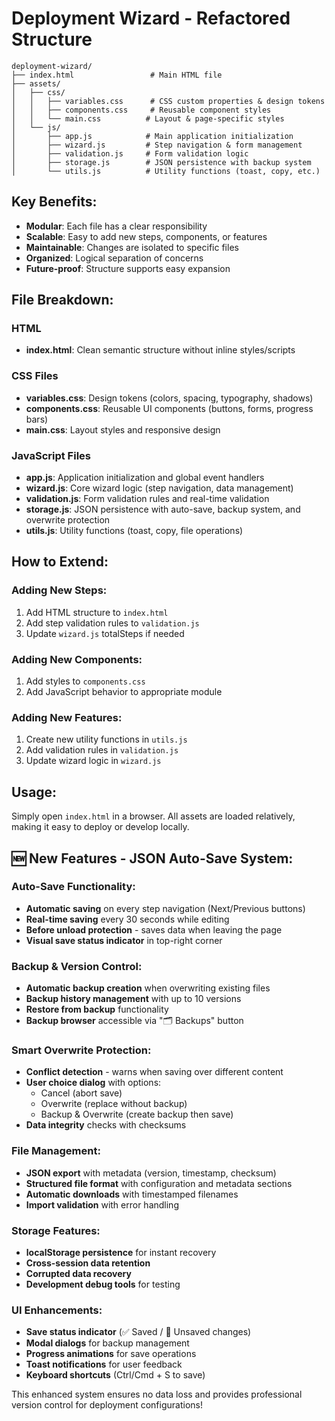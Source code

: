 # Deployment Wizard - Refactored Structure

```
deployment-wizard/
├── index.html                 # Main HTML file
├── assets/
│   ├── css/
│   │   ├── variables.css      # CSS custom properties & design tokens
│   │   ├── components.css     # Reusable component styles
│   │   └── main.css          # Layout & page-specific styles
│   └── js/
│       ├── app.js            # Main application initialization
│       ├── wizard.js         # Step navigation & form management
│       ├── validation.js     # Form validation logic
│       ├── storage.js        # JSON persistence with backup system
│       └── utils.js          # Utility functions (toast, copy, etc.)
```

## Key Benefits:

-   **Modular**: Each file has a clear responsibility
-   **Scalable**: Easy to add new steps, components, or features
-   **Maintainable**: Changes are isolated to specific files
-   **Organized**: Logical separation of concerns
-   **Future-proof**: Structure supports easy expansion

## File Breakdown:

### HTML

-   **index.html**: Clean semantic structure without inline styles/scripts

### CSS Files

-   **variables.css**: Design tokens (colors, spacing, typography, shadows)
-   **components.css**: Reusable UI components (buttons, forms, progress bars)
-   **main.css**: Layout styles and responsive design

### JavaScript Files

-   **app.js**: Application initialization and global event handlers
-   **wizard.js**: Core wizard logic (step navigation, data management)
-   **validation.js**: Form validation rules and real-time validation
-   **storage.js**: JSON persistence with auto-save, backup system, and overwrite protection
-   **utils.js**: Utility functions (toast, copy, file operations)

## How to Extend:

### Adding New Steps:

1. Add HTML structure to `index.html`
2. Add step validation rules to `validation.js`
3. Update `wizard.js` totalSteps if needed

### Adding New Components:

1. Add styles to `components.css`
2. Add JavaScript behavior to appropriate module

### Adding New Features:

1. Create new utility functions in `utils.js`
2. Add validation rules in `validation.js`
3. Update wizard logic in `wizard.js`

## Usage:

Simply open `index.html` in a browser. All assets are loaded relatively, making it easy to deploy or develop locally.

## 🆕 New Features - JSON Auto-Save System:

### Auto-Save Functionality:

-   **Automatic saving** on every step navigation (Next/Previous buttons)
-   **Real-time saving** every 30 seconds while editing
-   **Before unload protection** - saves data when leaving the page
-   **Visual save status indicator** in top-right corner

### Backup & Version Control:

-   **Automatic backup creation** when overwriting existing files
-   **Backup history management** with up to 10 versions
-   **Restore from backup** functionality
-   **Backup browser** accessible via "🗂️ Backups" button

### Smart Overwrite Protection:

-   **Conflict detection** - warns when saving over different content
-   **User choice dialog** with options:
    -   Cancel (abort save)
    -   Overwrite (replace without backup)
    -   Backup & Overwrite (create backup then save)
-   **Data integrity** checks with checksums

### File Management:

-   **JSON export** with metadata (version, timestamp, checksum)
-   **Structured file format** with configuration and metadata sections
-   **Automatic downloads** with timestamped filenames
-   **Import validation** with error handling

### Storage Features:

-   **localStorage persistence** for instant recovery
-   **Cross-session data retention**
-   **Corrupted data recovery**
-   **Development debug tools** for testing

### UI Enhancements:

-   **Save status indicator** (✅ Saved / 📝 Unsaved changes)
-   **Modal dialogs** for backup management
-   **Progress animations** for save operations
-   **Toast notifications** for user feedback
-   **Keyboard shortcuts** (Ctrl/Cmd + S to save)

This enhanced system ensures no data loss and provides professional version control for deployment configurations!
